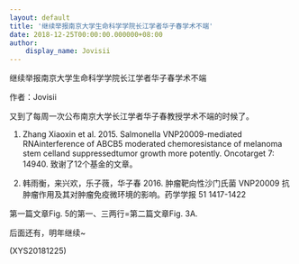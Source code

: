 ```yaml
---
layout: default
title: '继续举报南京大学生命科学学院长江学者华子春学术不端'
date: 2018-12-25T00:00:00.000000+08:00
author:
    display_name: Jovisii
---
```


继续举报南京大学生命科学学院长江学者华子春学术不端

作者：Jovisii

又到了每周一次公布南京大学长江学者华子春教授学术不端的时候了。

1. Zhang Xiaoxin et al. 2015. Salmonella VNP20009-mediated RNAinterference of ABCB5 moderated chemoresistance of melanoma stem celland suppressedtumor growth more potently. Oncotarget 7: 14940. 致谢了12个基金的文章。

2. 韩雨衡，来兴欢，乐子薇，华子春 2016. 肿瘤靶向性沙门氏菌 VNP20009 抗肿瘤作用及其对肿瘤免疫微环境的影响。药学学报 51 1417-1422

第一篇文章Fig. 5的第一、三两行=第二篇文章Fig. 3A.

后面还有，明年继续~

(XYS20181225)

